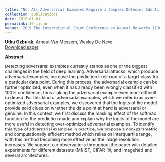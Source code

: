 ```yaml
---
title: "Not All Adversarial Examples Require a Complex Defense: Identifying Over-optimized Adversarial Examples with IQR-based Logit Thresholding"
collection: publications
date: 2019-01-01
permalink: 19-ijcnn
venue: '2019 The International Joint Conference on Neural Networks (IJCNN) <br /> Main track, oral presentation'
---
```

**Utku Ozbulak**, Arnout Van Messem, Wesley De Neve <br /> [Download paper](https://arxiv.org/abs/1907.12744) <br />

**Abstract**

Detecting adversarial examples currently stands as one of the biggest challenges in the field of deep learning. Adversarial attacks, which produce adversarial examples, increase the prediction likelihood of a target class for a particular data point. During this process, the adversarial example can be further optimized, even when it has already been wrongly classified with 100% confidence, thus making the adversarial example even more difficult to detect. For this kind of adversarial examples, which we refer to as over-optimized adversarial examples, we discovered that the logits of the model provide solid clues on whether the data point at hand is adversarial or genuine. In this context, we first discuss the masking effect of the softmax function for the prediction made and explain why the logits of the model are more useful in detecting over-optimized adversarial examples. To identify this type of adversarial examples in practice, we propose a non-parametric and computationally efficient method which relies on interquartile range, with this method becoming more effective as the image resolution increases. We support our observations throughout the paper with detailed experiments for different datasets (MNIST, CIFAR-10, and ImageNet) and several architectures.
